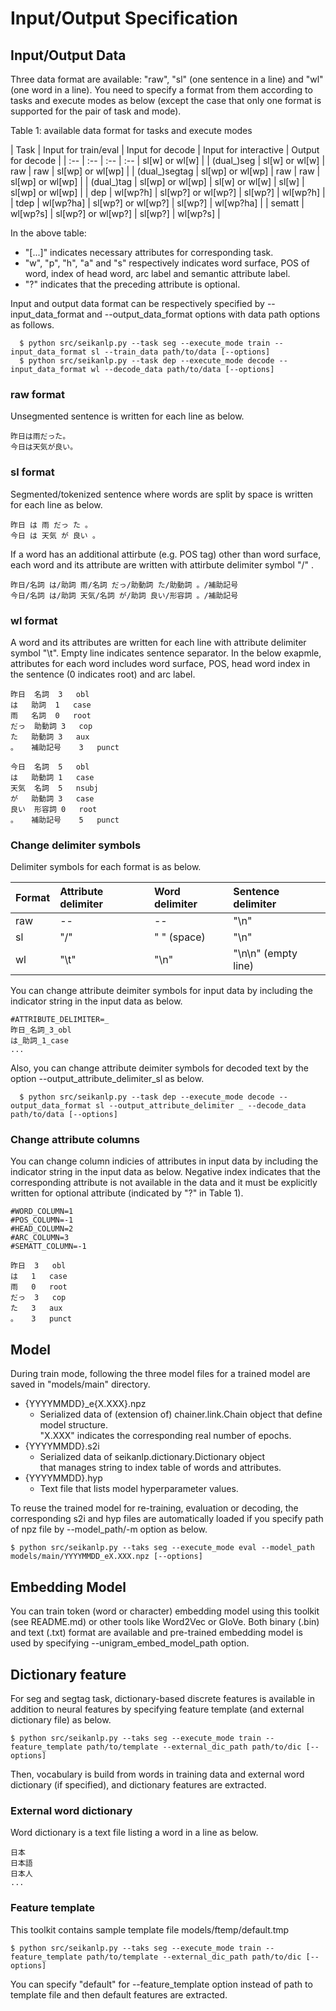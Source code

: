 # Input/Output Specification

## Input/Output Data

Three data format are available: "raw", "sl" (one sentence in a line) and "wl" (one word in a line).
You need to specify a format from them according to tasks and execute modes as below 
(except the case that only one format is supported for the pair of task and mode).

Table 1: available data format for tasks and execute modes

| Task		| Input for train/eval | Input for decode   | Input for interactive | Output for decode |
| :--		| :--		       | :--		    | :--		    | sl[w] or wl[w]    |
| (dual_)seg	| sl[w] or wl[w]       | raw		    | raw		    | sl[wp] or wl[wp]  |
| (dual_)segtag | sl[wp] or wl[wp]     | raw		    | raw		    | sl[wp] or wl[wp]  |
| (dual_)tag	| sl[wp] or wl[wp]     | sl[w] or wl[w]     | sl[w]  		    | sl[wp] or wl[wp]  |
| dep		| wl[wp?h]	       | sl[wp?] or wl[wp?] | sl[wp?]		    | wl[wp?h]	        |
| tdep		| wl[wp?ha]	       | sl[wp?] or wl[wp?] | sl[wp?]		    | wl[wp?ha]	        |
| sematt	| wl[wp?s]	       | sl[wp?] or wl[wp?] | sl[wp?]		    | wl[wp?s]	        |

In the above table:

- "[...]" indicates necessary attributes for corresponding task.
- "w", "p", "h", "a" and "s" respectively indicates word surface, POS of word, index of head word, arc label and semantic attribute label.
- "?" indicates that the preceding attribute is optional.

Input and output data format can be respectively specified by --input_data_format and --output_data_format options with data path options as follows.

      $ python src/seikanlp.py --task seg --execute_mode train --input_data_format sl --train_data path/to/data [--options]
      $ python src/seikanlp.py --task dep --execute_mode decode --input_data_format wl --decode_data path/to/data [--options]

### raw format

Unsegmented sentence is written for each line as below.

~~~~
昨日は雨だった。
今日は天気が良い。
~~~~

### sl format

Segmented/tokenized sentence where words are split by space is written for each line as below.

~~~~
昨日 は 雨 だっ た 。
今日 は 天気 が 良い 。
~~~~

If a word has an additional attirbute (e.g. POS tag) other than word surface, 
each word and its attribute are written with attirbute delimiter symbol "/" .

~~~~
昨日/名詞 は/助詞 雨/名詞 だっ/助動詞 た/助動詞 。/補助記号
今日/名詞 は/助詞 天気/名詞 が/助詞 良い/形容詞 。/補助記号
~~~~

### wl format

A word and its attributes are written for each line with attribute delimiter symbol "\t". 
Empty line indicates sentence separator.
In the below exapmle, attributes for each word includes word surface, POS, 
head word index in the sentence (0 indicates root) and arc label.

~~~~
昨日	名詞	3	obl
は	助詞	1	case
雨	名詞	0	root
だっ	助動詞	3	cop
た	助動詞	3	aux
。	補助記号	3	punct

今日	名詞	5	obl
は	助動詞	1	case
天気	名詞	5	nsubj
が	助動詞	3	case
良い	形容詞	0	root
。	補助記号	5	punct
~~~~

### Change delimiter symbols

Delimiter symbols for each format is as below.

| Format | Attribute delimiter | Word delimiter | Sentence delimiter  |
| :--    | :--                 | :--            | :--                 |
| raw    | --                  | --             | "\n"                |
| sl     | "/"                 | " " (space)    | "\n"                |
| wl     | "\t"                | "\n"           | "\n\n" (empty line) |

You can change attribute deimiter symbols for input data 
by including the indicator string in the input data as below.

~~~~
#ATTRIBUTE_DELIMITER=_
昨日_名詞_3_obl
は_助詞_1_case
...
~~~~
Also, you can change attribute deimiter symbols for decoded text by the option --output_attribute_delimiter_sl as below.

      $ python src/seikanlp.py --task dep --execute_mode decode --output_data_format sl --output_attribute_delimiter _ --decode_data path/to/data [--options]

### Change attribute columns

You can change column indicies of attributes in input data 
by including the indicator string in the input data as below.
Negative index indicates that the corresponding attribute is not available in the data and 
it must be explicitly written for optional attribute (indicated by "?" in Table 1).

~~~~
#WORD_COLUMN=1
#POS_COLUMN=-1
#HEAD_COLUMN=2
#ARC_COLUMN=3
#SEMATT_COLUMN=-1

昨日	3	obl
は	1	case
雨	0	root
だっ	3	cop
た	3	aux
。	3	punct
~~~~

## Model

During train mode, following the three model files for a trained model are saved in "models/main" directory.

- {YYYYMMDD}_e{X.XXX}.npz
    - Serialized data of (extension of) chainer.link.Chain object that define model structure.  
      "X.XXX" indicates the corresponding real number of epochs.
- {YYYYMMDD}.s2i
    - Serialized data of seikanlp.dictionary.Dictionary object   
      that manages string to index table of words and attributes.
- {YYYYMMDD}.hyp
    - Text file that lists model hyperparameter values.

To reuse the trained model for re-training, evaluation or decoding, the corresponding s2i and hyp files are 
automatically loaded if you specify path of npz file by --model_path/-m option as below.

    $ python src/seikanlp.py --taks seg --execute_mode eval --model_path models/main/YYYYMMDD_eX.XXX.npz [--options]


## Embedding Model

You can train token (word or character) embedding model 
using this toolkit (see README.md) or other tools like Word2Vec or GloVe.
Both binary (.bin) and text (.txt) format are available and 
pre-trained embedding model is used by specifying --unigram_embed_model_path option.


## Dictionary feature

For seg and segtag task, dictionary-based discrete features is available in addition to neural features
by specifying feature template (and external dictionary file) as below.

    $ python src/seikanlp.py --taks seg --execute_mode train --feature_template path/to/template --external_dic_path path/to/dic [--options]

Then, vocabulary is build from words in training data and external word dictionary (if specified), 
and dictionary features are extracted.


### External word dictionary

Word dictionary is a text file listing a word in a line as below.

~~~~
日本
日本語
日本人
...
~~~~

### Feature template

This toolkit contains sample template file models/ftemp/default.tmp

    $ python src/seikanlp.py --taks seg --execute_mode train --feature_template path/to/template --external_dic_path path/to/dic [--options]

You can specify "default" for --feature_template option instead of path to template file and then 
default features are extracted.
